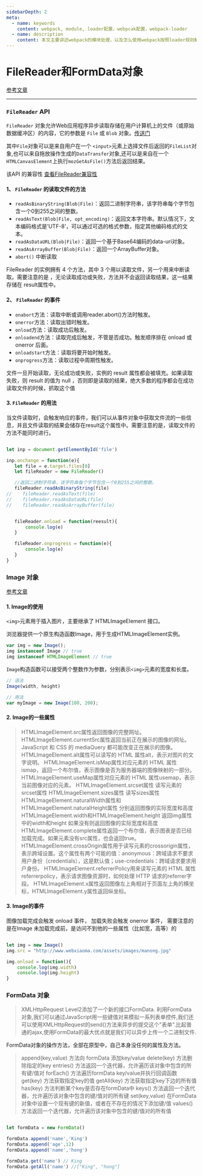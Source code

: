 ```yaml
---
sidebarDepth: 2
meta:
  - name: keywords
    content: webpack, module, loader配置，webpcak配置，webpack-loader
  - name: description
    content: 本文主要讲述webpack的模块处理，以及怎么使用webpack按照loader规则解析编译文件。
---
```



# FileReader和FormData对象

[参考文章](https://javascript.ruanyifeng.com/htmlapi/file.html#toc3)

---

###  `FileReader` API


`FileReader` 对象允许Web应用程序异步读取存储在用户计算机上的文件（或原始数据缓冲区）的内容，它的参数是 `File` 或 `Blob` 对象。[传送门](https://developer.mozilla.org/zh-CN/docs/Web/API/FileReader)

其中`File`对象可以是来自用户在一个 `<input>`元素上选择文件后返回的`FileList`对象,也可以来自拖放操作生成的`DataTransfer`对象,还可以是来自在一个`HTMLCanvasElement`上执行`mozGetAsFile()`方法后返回结果。

该API 的兼容性 [查看FileReader兼容性](https://caniuse.com/#search=FileReader)


#### 1、 `FileReader` 的读取文件的方法

- `readAsBinaryString(Blob|File)`：返回二进制字符串，该字符串每个字节包含一个0到255之间的整数。
- `readAsText(Blob|File, opt_encoding)`：返回文本字符串。默认情况下，文本编码格式是’UTF-8’，可以通过可选的格式参数，指定其他编码格式的文本。
- `readAsDataURL(Blob|File)`：返回一个基于Base64编码的data-uri对象。
- `readAsArrayBuffer(Blob|File)`：返回一个ArrayBuffer对象。
- `abort()` 中断读取

FileReader 的实例拥有 4 个方法，其中 3 个用以读取文件，另一个用来中断读取。需要注意的是 ，无论读取成功或失败，方法并不会返回读取结果，这一结果存储在 result属性中。



#### 2、 `FileReader` 的事件

- `onabort`方法：读取中断或调用reader.abort()方法时触发。
- `onerror`方法：读取出错时触发。
- `onload`方法：读取成功后触发。
- `onloadend`方法：读取完成后触发，不管是否成功。触发顺序排在 onload 或 onerror 后面。
- `onloadstart`方法：读取将要开始时触发。
- `onprogress`方法：读取过程中周期性触发。

文件一旦开始读取，无论成功或失败，实例的 result 属性都会被填充。如果读取失败，则 result 的值为 null ，否则即是读取的结果，绝大多数的程序都会在成功读取文件的时候，抓取这个值

#### 3. `FileReader` 的用法

当文件读取时，会触发响应的事件，我们可以从事件对象中获取文件流的一些信息，并且文件读取的结果会储存在result这个属性中。需要注意的是，读取文件的方法不能同时进行。

```js

let inp = document.getElementById('file')

inp.onchange = function(e){
   let file = e.target.files[0]
   let fileReader = new FileReader()

   //返回二进制字符串，该字符串每个字节包含一个0到255之间的整数。
   fileReader.readAsBinaryString(file)
//    fileReader.readAsText(file)
//    fileReader.readAsDataURL(file)
//    fileReader.readAsArrayBuffer(file)


   fileReader.onload = function(reesult){
       console.log(e)
   }

   fileReader.onprogress = function(e){
       console.log(e)
   }
}

```


###  Image 对象

[参考文章](http://javascript.ruanyifeng.com/dom/image.html)

#### 1. Image的使用

`<img>`元素用于插入图片，主要继承了 HTMLImageElement 接口。

浏览器提供一个原生构造函数Image，用于生成HTMLImageElement实例。

```js
var img = new Image();
img instanceof Image // true
img instanceof HTMLImageElement // true
```

`Image`构造函数可以接受两个整数作为参数，分别表示`<img>`元素的宽度和长度。

```js
// 语法
Image(width, height)

// 用法
var myImage = new Image(100, 200);
```


#### 2. Image的一些属性

> HTMLImageElement.src属性返回图像的完整网址。
> HTMLImageElement.currentSrc属性返回当前正在展示的图像的网址。JavaScript 和 CSS 的 mediaQuery 都可能改变正在展示的图像。
> HTMLImageElement.alt属性可以读写<img>的 HTML 属性alt，表示对图片的文字说明。
> HTMLImageElement.isMap属性对应<img>元素的 HTML 属性ismap，返回一个布尔值，表示图像是否为服务器端的图像映射的一部分。
> HTMLImageElement.useMap属性对应<img>元素的 HTML 属性usemap，表示当前图像对应的<map>元素。
> HTMLImageElement.srcset属性 读写<img>元素的srcset属性
> HTMLImageElement.sizes属性 读写sizes属性
> HTMLImageElement.naturalWidth属性和HTMLImageElement.naturalHeight属性 分别返回图像的实际宽度和高度
> HTMLImageElement.width和HTMLImageElement.height 返回img属性中的width和height 如果没有则返回图像的实际宽度和高度
> HTMLImageElement.complete属性返回一个布尔值，表示图表是否已经加载完成。如果<img>元素没有src属性，也会返回true。
> HTMLImageElement.crossOrigin属性用于读写<img>元素的crossorigin属性，表示跨域设置。这个属性有两个可能的值：anonymous：跨域请求不要求用户身份（credentials），这是默认值；use-credentials：跨域请求要求用户身份。
> HTMLImageElement.referrerPolicy用来读写<img>元素的 HTML 属性referrerpolicy，表示请求图像资源时，如何处理 HTTP 请求的referrer字段。
> HTMLImageElement.x属性返回图像左上角相对于页面左上角的横坐标，HTMLImageElement.y属性返回纵坐标。



#### 3. Image的事件

图像加载完成会触发 onload 事件， 加载失败会触发 onerror 事件， 需要注意的是在Image 未加载完成前，是访问不到他的一些属性（比如宽，高等）的


```js       

let img = new Image()
img.src = "http://www.webxiaoma.com/assets/images/manong.jpg"

img.onload = function(){
    console.log(img.width)
    console.log(img.height)
}
```


### FormData 对象

> XMLHttpRequest Level2添加了一个新的接口FormData. 利用FormData对象,我们可以通过JavaScript用一些键值对来模拟一系列表单控件,我们还可以使用XMLHttpRequest的send()方法来异步的提交这个"表单".比起普通的ajax,使用FormData的最大优点就是我们可以异步上传一个二进制文件.

FormData对象的操作方法，全部在原型中，自己本身没任何的属性及方法。

> append(key,value) 方法向 formData 添加key/value
> delete(key) 方法删除指定的key 
> entries()  方法返回一个迭代器，允许遍历该对象中包含的所有键/值对
> forEach()  方法遍历formData key/value并执行回调函数
> get(key) 方法获取指定key的值
> getAll(key) 方法获取指定key下边的所有值
> has(key) 方法判断某个key是否存在formData中
> keys() 方法返回一个迭代器，允许遍历该对象中包含的键/值对的所有键
> set(key,value) 在FormData对象中设置一个现有键的新值，或者在不存在的情况下添加键/值
> values() 方法返回一个迭代器，允许遍历该对象中包含的键/值对的所有值

```js

let formData = new FormData()

formData.append('name','King')
formData.append('age',12)
formData.append('name','hong')

formData.get('name') // King
formData.getAll('name') //["King", "hong"]

```